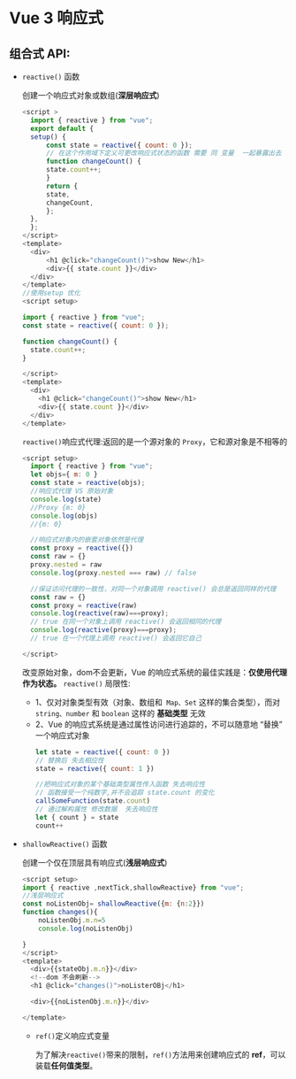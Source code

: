 # Vue 3 响应式

## 组合式 API:

- `reactive()` 函数

  创建一个响应式对象或数组(**深层响应式**)

  ```js
  <script >
    import { reactive } from "vue";
    export default {
    setup() {
        const state = reactive({ count: 0 });
        // 在这个作用域下定义可更改响应式状态的函数 需要 同 变量  一起暴露出去
        function changeCount() {
        state.count++;
        }
        return {
        state,
        changeCount,
        };
    },
    };
  </script>
  <template>
    <div>
        <h1 @click="changeCount()">show New</h1>
        <div>{{ state.count }}</div>
    </div>
  </template>
  //使用setup 优化
  <script setup>

  import { reactive } from "vue";
  const state = reactive({ count: 0 });

  function changeCount() {
    state.count++;
  }

  </script>
  <template>
    <div>
      <h1 @click="changeCount()">show New</h1>
      <div>{{ state.count }}</div>
    </div>
  </template>
  ```
  `reactive()`响应式代理:返回的是一个源对象的 `Proxy`，它和源对象是不相等的
  ```js
  <script setup>
    import { reactive } from "vue";
    let objs={ m: 0 }
    const state = reactive(objs);
    //响应式代理 VS 原始对象
    console.log(state)
    //Proxy {m: 0}
    console.log(objs)
    //{m: 0}

    //响应式对象内的嵌套对象依然是代理
    const proxy = reactive({})
    const raw = {}
    proxy.nested = raw
    console.log(proxy.nested === raw) // false

    //保证访问代理的一致性，对同一个对象调用 reactive() 会总是返回同样的代理
    const raw = {}
    const proxy = reactive(raw)
    console.log(reactive(raw)===proxy);
    // true 在同一个对象上调用 reactive() 会返回相同的代理
    console.log(reactive(proxy)===proxy);
    // true 在一个代理上调用 reactive() 会返回它自己

  </script>

  ```
  改变原始对象，dom不会更新，Vue 的响应式系统的最佳实践是：**仅使用代理作为状态。**
  `reactive()` 局限性:
    - 1、仅对对象类型有效（对象、数组和` Map、Set` 这样的集合类型），而对     `string、number` 和 `boolean` 这样的 **基础类型** 无效
    - 2、Vue 的响应式系统是通过属性访问进行追踪的，不可以随意地 “替换” 一个响应式对象
      ```js
      let state = reactive({ count: 0 })
      // 替换后 失去相应性
      state = reactive({ count: 1 })

      //把响应式对象的某个基础类型属性传入函数 失去响应性
      // 函数接受一个纯数字,并不会追踪 state.count 的变化 
      callSomeFunction(state.count)
      // 通过解构属性 修改数据  失去响应性
      let { count } = state
      count++
      ```
- `shallowReactive()` 函数

  创建一个仅在顶层具有响应式(**浅层响应式**)

  ```js
  <script setup>
  import { reactive ,nextTick,shallowReactive} from "vue";
  //浅层响应式
  const noListenObj= shallowReactive({m: {n:2}})
  function changes(){
      noListenObj.m.n=5
      console.log(noListenObj)

  }
  </script>
  <template>
    <div>{{stateObj.m.n}}</div>
    <!--dom 不会刷新-->
    <h1 @click="changes()">noListerOBj</h1>

    <div>{{noListenObj.m.n}}</div>

  </template>

  ```

  - `ref()`定义响应式变量
  
    为了解决`reactive()`带来的限制，`ref()`方法用来创建响应式的 **ref**，可以装载**任何值类型**。
